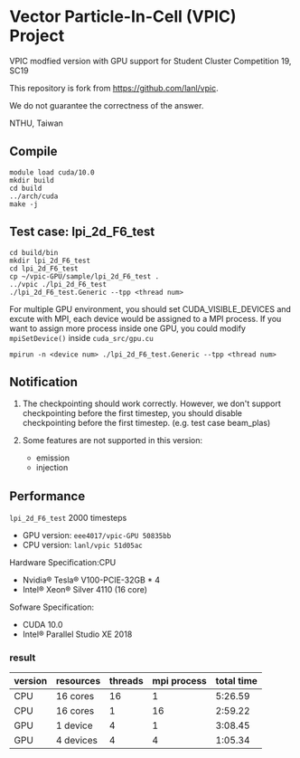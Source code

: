 # Vector Particle-In-Cell (VPIC) Project

VPIC modfied version with GPU support for Student Cluster Competition 19, SC19

This repository is fork from https://github.com/lanl/vpic. 

We do not guarantee the correctness of the answer.

NTHU, Taiwan


## Compile


```
module load cuda/10.0
mkdir build
cd build
../arch/cuda
make -j
```

## Test case: lpi_2d_F6_test

```
cd build/bin
mkdir lpi_2d_F6_test
cd lpi_2d_F6_test
cp ~/vpic-GPU/sample/lpi_2d_F6_test .
../vpic ./lpi_2d_F6_test
./lpi_2d_F6_test.Generic --tpp <thread num>
```

For multiple GPU environment, you should set CUDA_VISIBLE_DEVICES and excute with MPI, each device would be assigned to a MPI process. If you want to assign more process inside one GPU, you could modify `mpiSetDevice()` inside `cuda_src/gpu.cu`

```
mpirun -n <device num> ./lpi_2d_F6_test.Generic --tpp <thread num>
```

## Notification

1. The checkpointing should work correctly. However, we don't support checkpointing before the first timestep, you should disable checkpointing before the first timestep. (e.g. test case beam_plas)

2. Some features are not supported in this version:
    + emission  
    + injection

## Performance

`lpi_2d_F6_test` 2000 timesteps

- GPU version: `eee4017/vpic-GPU 50835bb`
- CPU version: `lanl/vpic 51d05ac`

Hardware Specification:CPU
- Nvidia&reg; Tesla&reg; V100-PCIE-32GB * 4
- Intel&reg; Xeon&reg; Silver 4110 (16 core)

Sofware Specification:
- CUDA 10.0
- Intel&reg; Parallel Studio XE 2018

### result



| version  | resources   | threads  |  mpi process | total time |
| -------- | --------    | -------- | -------- | -------- |
| CPU      |   16 cores  | 16       | 1        | 5:26.59  |
| CPU      |   16 cores  | 1        | 16       | 2:59.22  |
| GPU      |   1 device  | 4        | 1        | 3:08.45  |
| GPU      |   4 devices | 4        | 4        | 1:05.34  |

